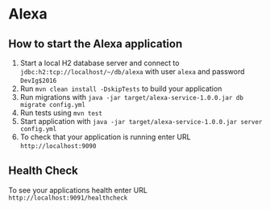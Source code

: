 # Alexa

How to start the Alexa application
---

1. Start a local H2 database server and connect to `jdbc:h2:tcp://localhost/~/db/alexa` with user `alexa` and password `DevIg$2016`
1. Run `mvn clean install -DskipTests` to build your application
1. Run migrations with `java -jar target/alexa-service-1.0.0.jar db migrate config.yml`
1. Run tests using `mvn test`
1. Start application with `java -jar target/alexa-service-1.0.0.jar server config.yml`
1. To check that your application is running enter URL `http://localhost:9090`

Health Check
---

To see your applications health enter URL `http://localhost:9091/healthcheck`
